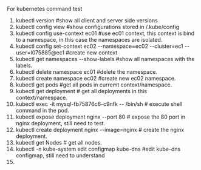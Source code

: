 
For kubernetes command test </br>
1. kubectl version #show all client and server side versions </br>
2. kubectl config view #show configurations stored in <UserHome>/.kube/config </br>
3. kubectl config use-context ec01 #use ec01 context, this context is bind to a namespace, in this case the namespaces are isolated. </br>
4. kubectl config set-context ec02 --namespace=ec02 --cluster=ec1 --user=I075885@ec1  #create new context
5. kubectl get namespaces --show-labels  #show all namespaces with the labels. </br>
6. kubectl delete namespace ec01 #delete the namespace. </br>
7. kubectl create namespace ec02 #create new ec02 namespace. </br>
8. kubectl get pods #get all pods in curremt context/namespace. </br>
9. kubectl get deployment # get all deployments in this context/namespace. </br>
10. kubectl exec -it mysql-fb75876c6-c9nfk -- /bin/sh  # execute shell command in the pod. </br>
11. kubectl expose deployment nginx --port 80 # expose the 80 port in nginx deployment, still need to test. </br>
12. kubectl create deployment nginx --image=nginx    # create the nginx deployment. </br>
13. kubectl get Nodes  # get all nodes. </br>
14. kubectl -n kube-system edit configmap kube-dns    #edit kube-dns configmap, still need to understand    </br> 
15. 

